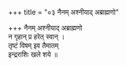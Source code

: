 +++
title = "०३ नैनम् अश्नीयाद् अब्राह्मणो"

+++
नैनम् अश्नीयाद् अब्राह्मणो  
न गृहान् प्र हरेत् स्वान् ।  
तृष्टं विषम् इव तैमातम्  
इन्द्रराशिः खले शये ॥
